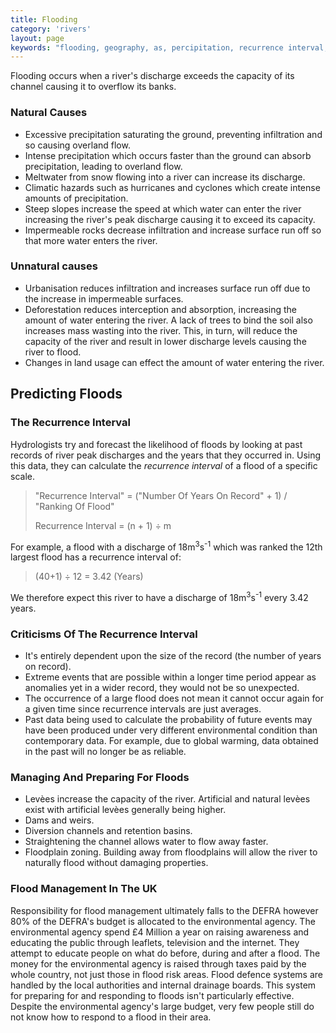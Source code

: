 ```yaml
---
title: Flooding
category: 'rivers'
layout: page
keywords: "flooding, geography, as, percipitation, recurrence interval, flood management"
---
```


Flooding occurs when a river's discharge exceeds the capacity of its channel causing it to overflow its banks. 

### Natural Causes

- Excessive precipitation saturating the ground, preventing infiltration and so causing overland flow. 
- Intense precipitation which occurs faster than the ground can absorb precipitation, leading to overland flow. 
- Meltwater from snow flowing into a river can increase its discharge. 
- Climatic hazards such as hurricanes and cyclones which create intense amounts of precipitation. 
- Steep slopes increase the speed at which water can enter the river increasing the river's peak discharge causing it to exceed its capacity. 
- Impermeable rocks decrease infiltration  and increase surface run off so that more water enters the river. 

### Unnatural causes

- Urbanisation reduces infiltration and increases surface run off due to the increase in impermeable surfaces. 
- Deforestation reduces interception and absorption, increasing the amount of water entering the river. A lack of trees to bind the soil also increases mass wasting into the river. This, in turn, will reduce the capacity of the river and result in lower discharge levels causing the river to flood. 
- Changes in land usage can effect the amount of water entering the river. 

Predicting Floods
-----------------

### The Recurrence Interval	

Hydrologists try and forecast the likelihood of floods by looking at past records of river peak discharges and the years that they occurred in. Using this data, they can calculate the *recurrence interval* of a flood of a specific scale. 

> "Recurrence Interval" = ("Number Of Years On Record" + 1) / "Ranking Of Flood"
> 
> Recurrence Interval = (n + 1) ÷ m

For example, a flood with a discharge of 18m<sup>3</sup>s<sup>-1</sup> which was ranked the 12th largest flood has a recurrence interval of:

> (40+1) ÷ 12 = 3.42 (Years)

We therefore expect this river to have a discharge of 18m<sup>3</sup>s<sup>-1</sup> every 3.42 years. 

### Criticisms Of The Recurrence Interval

- It's entirely dependent upon the size of the record (the number of years on record). 
- Extreme events that are possible within a longer time period appear as anomalies yet in a wider record, they would not be so unexpected. 
- The occurrence of a large flood does not mean it cannot occur again for a given time since recurrence intervals are just averages. 
- Past data being used to calculate the probability of future events may have been produced under very different environmental condition than contemporary data. For example, due to global warming, data obtained in the past will no longer be as reliable. 

### Managing And Preparing For Floods

- Levèes increase the capacity of the river. Artificial and natural levèes exist with artificial levèes generally being higher.  
- Dams and weirs. 
- Diversion channels and retention basins. 
- Straightening the channel allows water to flow away faster.  
- Floodplain zoning. Building away from floodplains will allow the river to naturally flood without damaging properties. 

### Flood Management In The UK

Responsibility for flood management ultimately falls to the DEFRA however 80% of the DEFRA's budget is allocated to the environmental agency. The environmental agency spend £4 Million a year on raising awareness and educating the public through leaflets, television and the internet. They attempt to educate people on what do before, during and after a flood. The money for the environmental agency is raised through taxes paid by the whole country, not just those in flood risk areas. Flood defence systems are handled by the local authorities and internal drainage boards. This system for preparing for and responding to floods isn't particularly effective. Despite the environmental agency's large budget, very few people still do not know how to respond to a flood in their area.  